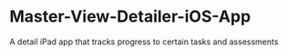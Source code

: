 # Master-View-Detailer-iOS-App
A detail iPad app that tracks progress to certain tasks and assessments 
